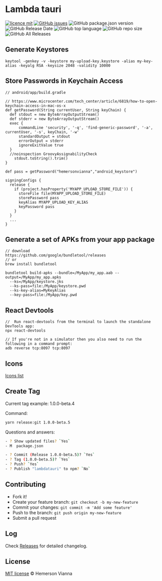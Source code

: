 # Lambda tauri

[![licence mit](https://img.shields.io/badge/license-MIT-blue.svg?style=flat-square)](http://hemersonvianna.mit-license.org/)
[![GitHub issues](https://img.shields.io/github/issues/3s2yu/lambda-tauri.svg)](https://github.com/3s2yu/lambda-tauri/issues)
![GitHub package.json version](https://img.shields.io/github/package-json/v/3s2yu/lambda-tauri.svg)
![GitHub Release Date](https://img.shields.io/github/release-date/3s2yu/lambda-tauri.svg)
![GitHub top language](https://img.shields.io/github/languages/top/3s2yu/lambda-tauri.svg)
![GitHub repo size](https://img.shields.io/github/repo-size/3s2yu/lambda-tauri.svg)
![GitHub All Releases](https://img.shields.io/github/downloads/3s2yu/lambda-tauri/total.svg)

## Generate Keystores

```
keytool -genkey -v -keystore my-upload-key.keystore -alias my-key-alias -keyalg RSA -keysize 2048 -validity 10000
```

## Store Passwords in Keychain Access

```
// android/app/build.gradle

// https://www.microcenter.com/tech_center/article/6819/how-to-open-keychain-access-in-mac-os-x
def getPassword(String currentUser, String keyChain) {
  def stdout = new ByteArrayOutputStream()
  def stderr = new ByteArrayOutputStream()
  exec {
      commandLine 'security', '-q', 'find-generic-password', '-a', currentUser, '-s', keyChain, '-w'
      standardOutput = stdout
      errorOutput = stderr
      ignoreExitValue true
  }
  //noinspection GroovyAssignabilityCheck
    stdout.toString().trim()
}

def pass = getPassword("hemersonvianna","android_keystore")

signingConfigs {
  release {
    if (project.hasProperty('MYAPP_UPLOAD_STORE_FILE')) {
      storeFile file(MYAPP_UPLOAD_STORE_FILE)
      storePassword pass
      keyAlias MYAPP_UPLOAD_KEY_ALIAS
      keyPassword pass
    }
  }
  ...
}
```

## Generate a set of APKs from your app package

```
// download
https://github.com/google/bundletool/releases
// or
brew install bundletool

bundletool build-apks --bundle=/MyApp/my_app.aab --output=/MyApp/my_app.apks
  --ks=/MyApp/keystore.jks
  --ks-pass=file:/MyApp/keystore.pwd
  --ks-key-alias=MyKeyAlias
  --key-pass=file:/MyApp/key.pwd
```

## React Devtools

```
//  Run react-devtools from the terminal to launch the standalone DevTools app:
npx react-devtools

// If you're not in a simulator then you also need to run the following in a command prompt:
adb reverse tcp:8097 tcp:8097
```

## Icons

[Icons list](https://oblador.github.io/react-native-vector-icons/)

## Create Tag

Current tag example: 1.0.0-beta.4

Command:

```bash
yarn release:git 1.0.0-beta.5
```

Questions and answers:

```sh
- ? Show updated files? `Yes`
- M  package.json

- ? Commit (Release 1.0.0-beta.5)? `Yes`
- ? Tag (1.0.0-beta.5)? `Yes`
- ? Push? `Yes`
- ? Publish "lambdatauri" to npm? `No`
```

## Contributing

- Fork it!
- Create your feature branch: `git checkout -b my-new-feature`
- Commit your changes: `git commit -m 'Add some feature'`
- Push to the branch: `git push origin my-new-feature`
- Submit a pull request

## Log

Check [Releases](https://github.com/3s2yu/lambda-tauri/releases) for detailed changelog.

## License

[MIT license](http://hemersonvianna.mit-license.org/) © Hemerson Vianna
